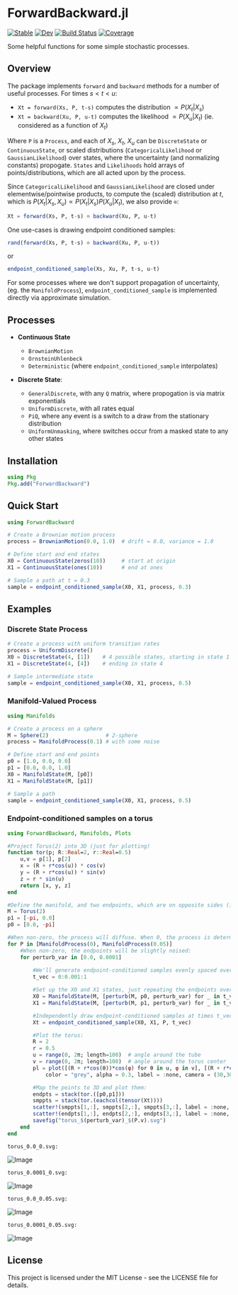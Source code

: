 # ForwardBackward.jl

[![Stable](https://img.shields.io/badge/docs-stable-blue.svg)](https://MurrellGroup.github.io/ForwardBackward.jl/stable/)
[![Dev](https://img.shields.io/badge/docs-dev-blue.svg)](https://MurrellGroup.github.io/ForwardBackward.jl/dev/)
[![Build Status](https://github.com/MurrellGroup/ForwardBackward.jl/actions/workflows/CI.yml/badge.svg?branch=main)](https://github.com/MurrellGroup/ForwardBackward.jl/actions/workflows/CI.yml?query=branch%3Amain)
[![Coverage](https://codecov.io/gh/MurrellGroup/ForwardBackward.jl/branch/main/graph/badge.svg)](https://codecov.io/gh/MurrellGroup/ForwardBackward.jl)

Some helpful functions for some simple stochastic processes.

## Overview

The package implements `forward` and `backward` methods for a number of useful processes. For times $s < t < u$:
- `Xt = forward(Xs, P, t-s)` computes the distribution $\propto P(X_t | X_s)$
- `Xt = backward(Xu, P, u-t)` computes the likelihood $\propto P(X_u | X_t)$ (ie. considered as a function of $X_t$)

Where `P` is a `Process`, and each of $X_s$, $X_t$, $X_u$ can be `DiscreteState` or `ContinuousState`, or scaled distributions (`CategoricalLikelihood` or `GaussianLikelihood`) over states, where the uncertainty (and normalizing constants) propogate. `States` and `Likelihoods` hold arrays of points/distributions, which are all acted upon by the process. 

Since `CategoricalLikelihood` and `GaussianLikelihood` are closed under elementwise/pointwise products, to compute the (scaled) distribution at $t$, which is $P(X_t | X_s, X_u) ∝ P(X_t | X_s)P(X_u | X_t)$, we also provide `⊙`:

```julia
Xt = forward(Xs, P, t-s) ⊙ backward(Xu, P, u-t)
```

One use-cases is drawing endpoint conditioned samples:
```julia
rand(forward(Xs, P, t-s) ⊙ backward(Xu, P, u-t))
```
or
```julia
endpoint_conditioned_sample(Xs, Xu, P, t-s, u-t)
```

For some processes where we don't support propagation of uncertainty, (eg. the `ManifoldProcess`), `endpoint_conditioned_sample` is implemented directly via approximate simulation.

## Processes
- **Continuous State**
  - `BrownianMotion`
  - `OrnsteinUhlenbeck`
  - `Deterministic` (where `endpoint_conditioned_sample` interpolates)
  
- **Discrete State**:
  - `GeneralDiscrete`, with any `Q` matrix, where propogation is via matrix exponentials
  - `UniformDiscrete`, with all rates equal
  - `PiQ`, where any event is a switch to a draw from the stationary distribution
  - `UniformUnmasking`, where switches occur from a masked state to any other states

## Installation

```julia
using Pkg
Pkg.add("ForwardBackward")
```

## Quick Start

```julia
using ForwardBackward

# Create a Brownian motion process
process = BrownianMotion(0.0, 1.0)  # drift = 0.0, variance = 1.0

# Define start and end states
X0 = ContinuousState(zeros(10))     # start at origin
X1 = ContinuousState(ones(10))      # end at ones

# Sample a path at t = 0.3
sample = endpoint_conditioned_sample(X0, X1, process, 0.3)
```

## Examples

### Discrete State Process
```julia
# Create a process with uniform transition rates
process = UniformDiscrete()
X0 = DiscreteState(4, [1])    # 4 possible states, starting in state 1
X1 = DiscreteState(4, [4])    # ending in state 4

# Sample intermediate state
sample = endpoint_conditioned_sample(X0, X1, process, 0.5)
```

### Manifold-Valued Process
```julia
using Manifolds

# Create a process on a sphere
M = Sphere(2)                  # 2-sphere
process = ManifoldProcess(0.1) # with some noise

# Define start and end points
p0 = [1.0, 0.0, 0.0]
p1 = [0.0, 0.0, 1.0]
X0 = ManifoldState(M, [p0])
X1 = ManifoldState(M, [p1])

# Sample a path
sample = endpoint_conditioned_sample(X0, X1, process, 0.5)
```

### Endpoint-conditioned samples on a torus

```julia
using ForwardBackward, Manifolds, Plots

#Project Torus(2) into 3D (just for plotting)
function tor(p; R::Real=2, r::Real=0.5)
    u,v = p[1], p[2]
    x = (R + r*cos(u)) * cos(v)
    y = (R + r*cos(u)) * sin(v)
    z = r * sin(u)
    return [x, y, z]
end

#Define the manifold, and two endpoints, which are on opposite sides (in both dims) of the torus:
M = Torus(2)
p1 = [-pi, 0.0]
p0 = [0.0, -pi]

#When non-zero, the process will diffuse. When 0, the process is deterministic:
for P in [ManifoldProcess(0), ManifoldProcess(0.05)]
    #When non-zero, the endpoints will be slightly noised:
    for perturb_var in [0.0, 0.0001] 
     
        #We'll generate endpoint-conditioned samples evenly spaced over time:
        t_vec = 0:0.001:1

        #Set up the X0 and X1 states, just repeating the endpoints over and over:
        X0 = ManifoldState(M, [perturb(M, p0, perturb_var) for _ in t_vec])
        X1 = ManifoldState(M, [perturb(M, p1, perturb_var) for _ in t_vec])

        #Independently draw endpoint-conditioned samples at times t_vec:
        Xt = endpoint_conditioned_sample(X0, X1, P, t_vec)

        #Plot the torus:
        R = 2
        r = 0.5
        u = range(0, 2π; length=100)  # angle around the tube
        v = range(0, 2π; length=100)  # angle around the torus center
        pl = plot([(R + r*cos(θ))*cos(φ) for θ in u, φ in v], [(R + r*cos(θ))*sin(φ) for θ in u, φ in v], [r*sin(θ) for θ in u, φ in v],
            color = "grey", alpha = 0.3, label = :none, camera = (30,30))

        #Map the points to 3D and plot them:
        endpts = stack(tor.([p0,p1]))
        smppts = stack(tor.(eachcol(tensor(Xt))))
        scatter!(smppts[1,:], smppts[2,:], smppts[3,:], label = :none, msw = 0, ms = 1.5, color = "blue", alpha = 0.5)
        scatter!(endpts[1,:], endpts[2,:], endpts[3,:], label = :none, msw = 0, ms = 2.5, color = "red")
        savefig("torus_$(perturb_var)_$(P.v).svg")
    end
end
```

`torus_0.0_0.svg:`

![Image](https://github.com/user-attachments/assets/21410c12-fd16-4542-b323-5f048e878bb5)

`torus_0.0001_0.svg:`

![Image](https://github.com/user-attachments/assets/a88d67a1-87f6-44a2-9b70-2315c3eaa983)

`torus_0.0_0.05.svg:`

![Image](https://github.com/user-attachments/assets/fb3dc348-3fcf-4a3c-b120-521db0a9350d)

`torus_0.0001_0.05.svg:`

![Image](https://github.com/user-attachments/assets/06e65a05-cc3d-4cfb-95cc-d6c27b0211c7)

## License

This project is licensed under the MIT License - see the LICENSE file for details.